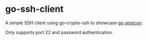go-ssh-client
=============

A simple SSH client using go-crypto-ssh to showcase [go-ansicon](https://github.com/Bitbored/go-ansicon).

Only supports port 22 and password authentication.
